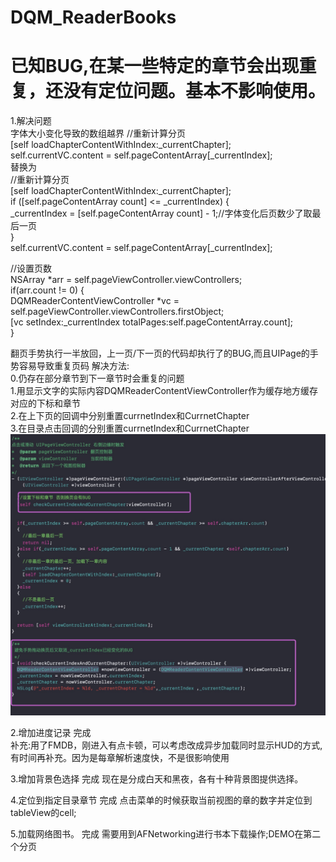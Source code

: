 # DQM_ReaderBooks


# 已知BUG,在某一些特定的章节会出现重复，还没有定位问题。基本不影响使用。



1.解决问题    
字体大小变化导致的数组越界
//重新计算分页    
  [self loadChapterContentWithIndex:_currentChapter];    
  self.currentVC.content = self.pageContentArray[_currentIndex];    
  替换为    
  //重新计算分页    
  [self loadChapterContentWithIndex:_currentChapter];    
  if ([self.pageContentArray count] <= _currentIndex) {    
    _currentIndex = [self.pageContentArray count] - 1;//字体变化后页数少了取最后一页    
  }    
  self.currentVC.content = self.pageContentArray[_currentIndex];    
    
  //设置页数    
  NSArray *arr = self.pageViewController.viewControllers;      
  if(arr.count != 0) {    
    DQMReaderContentViewController *vc = self.pageViewController.viewControllers.firstObject;    
    [vc setIndex:_currentIndex totalPages:self.pageContentArray.count];   
  }    
        
        
  翻页手势执行一半放回，上一页/下一页的代码却执行了的BUG,而且UIPage的手势容易导致重复页码
  解决方法:  
  0.仍存在部分章节到下一章节时会重复的问题    
  1.用显示文字的实际内容DQMReaderContentViewController作为缓存地方缓存对应的下标和章节    
  2.在上下页的回调中分别重置currnetIndex和CurrnetChapter     
  3.在目录点击回调的分别重置currnetIndex和CurrnetChapter 
  ![image](https://github.com/20120608/DQM_ReaderBooks/blob/master/DQM_ReaderBooks/BUG2.jpg)
     
        
             
        
        
        
  
  2.增加进度记录  完成    
    补充:用了FMDB，刚进入有点卡顿，可以考虑改成异步加载同时显示HUD的方式,有时间再补充。因为是每章解析速度快，不是很影响使用
      
  3.增加背景色选择  完成
  现在是分成白天和黑夜，各有十种背景图提供选择。
      
4.定位到指定目录章节 完成
点击菜单的时候获取当前视图的章的数字并定位到tableView的cell;    

5.加载网络图书。  完成
需要用到AFNetworking进行书本下载操作;DEMO在第二个分页    

  
  
